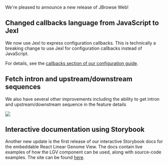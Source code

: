 We're pleased to announce a new release of JBrowse Web!

## Changed callbacks language from JavaScript to Jexl

We now use Jexl to express configuration callbacks. This is technically a
breaking change to use Jexl for configuration callbacks instead of JavaScript.

For details, see the [callbacks section of our configuration guide](../docs/config_guide#configuration-callbacks).

## Fetch intron and upstream/downstream sequences

We also have several other improvements including the ability to get intron and
upstream/downstream sequence in the feature details

![](./img/upstream_downstream_details.png)

## Interactive documentation using Storybook

Another new update is the first release of our interactive Storybook docs for the embeddable React Linear Genome View.
The docs contain live examples of how the LGV component can be used, along with source-code examples.
The site can be found [here](https://jbrowse.org/storybook/lgv/v1.1.0).
